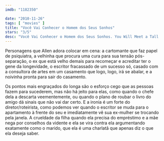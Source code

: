 ```yaml
---
imdb: "1182350"

date: "2010-11-26"
tags: [ "movies" ]
title: "Você Vai Conhecer o Homem dos Seus Sonhos"
stars: "3/5"
desc: "Você Vai Conhecer o Homem dos Seus Sonhos. You Will Meet a Tall Dark Stranger (USA, 2010). Dirigido por Woody Allen. Escrito por Woody Allen. Com Gemma Jones, Pauline Collins, Anthony Hopkins, Rupert Frazer, Kelly Harrison, Naomi Watts, Josh Brolin, Freida Pinto, Eleanor Gecks."
---
```

Personagens que Allen adora colocar em cena: a cartomante que faz papel de psiquiatra, a velhinha que procura uma cura para sua tensão pós-separação, o ex que está velho demais para recomeçar e acreditar ter o gene da longevidade, o escritor fracassado de um sucesso só, casado com a consultora de artes em um casamento que logo, logo, irá se abalar, e a noivinha pronta para sair do casamento.

Os pontos mais engraçados do longa são o esforço cego que as pessoas fazem para sucederem, mas não há jeito para elas, como quando o chefe dela a descarta veementemente, ou quando o plano de roubar o livro do amigo dá sinais que não vai dar certo. E a ironia é um forte do diretor/roteirista, como podemos ver quando o escritor se muda para o apartamento à frente do seu e imediatamente vê sua ex-mulher se trocando pela janela. A crueldade da filha quando ela precisa do empréstimo e a mãe nega por conselhos da vidente e ela se vira contra ela argumentando exatamente como o marido, que ela é uma charlatã que apenas diz o que ela deseja saber.

